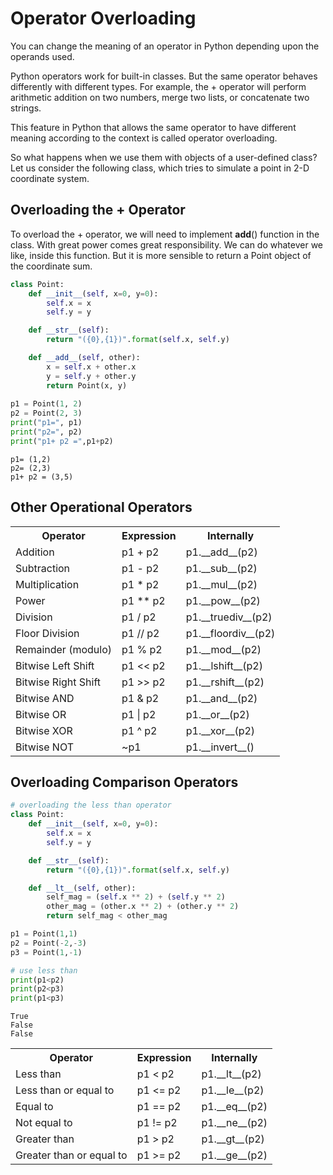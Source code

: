 # Operator Overloading

You can change the meaning of an operator in Python depending upon the operands used.

Python operators work for built-in classes. But the same operator behaves differently with different types. For example, the + operator will perform arithmetic addition on two numbers, merge two lists, or concatenate two strings.

This feature in Python that allows the same operator to have different meaning according to the context is called operator overloading.

So what happens when we use them with objects of a user-defined class? Let us consider the following class, which tries to simulate a point in 2-D coordinate system.

## Overloading the + Operator

To overload the + operator, we will need to implement __add__() function in the class. With great power comes great responsibility. We can do whatever we like, inside this function. But it is more sensible to return a Point object of the coordinate sum.


```python
class Point:
    def __init__(self, x=0, y=0):
        self.x = x
        self.y = y

    def __str__(self):
        return "({0},{1})".format(self.x, self.y)

    def __add__(self, other):
        x = self.x + other.x
        y = self.y + other.y
        return Point(x, y)
    
p1 = Point(1, 2)
p2 = Point(2, 3)
print("p1=", p1)
print("p2=", p2)
print("p1+ p2 =",p1+p2)    
```

    p1= (1,2)
    p2= (2,3)
    p1+ p2 = (3,5)
    

## Other Operational Operators

<table>
<tr>    
    <th>Operator</th>	        
    <th>Expression</th>	       
    <th>Internally</th>
</tr>    
<tr>    
<td>Addition</td>	        
<td>p1 + p2</td>
<td>p1.__add__(p2)</td>
</tr>
<tr>
    <td>Subtraction</td>
    <td>p1 - p2</td>
    <td>p1.__sub__(p2)</td>
</tr>
<tr>
    <td>Multiplication</td>
    <td>p1 * p2</td>
    <td>p1.__mul__(p2)</td>
</tr>
<tr>
    <td>Power</td>
    <td>p1 ** p2</td>
    <td>p1.__pow__(p2)</td>
</tr>
<tr>
    <td>Division</td>
    <td>p1 / p2</td>
    <td>p1.__truediv__(p2)</td>
</tr>
<tr>
    <td>Floor Division</td>
    <td>p1 // p2</td>
    <td>p1.__floordiv__(p2)</td>
</tr> 
<tr>
    <td>Remainder (modulo)</td>
    <td>p1 % p2</td>
    <td>p1.__mod__(p2)</td>
</tr>
<tr>
    <td>Bitwise Left Shift</td>
    <td>p1 << p2</td>
    <td> p1.__lshift__(p2)</td>
</tr>
<tr>
    <td>Bitwise Right Shift</td>
    <td>p1 >> p2</td>
    <td>p1.__rshift__(p2)</td>
</tr>
<tr>
    <td>Bitwise AND</td>
    <td>p1 & p2</td>
    <td>p1.__and__(p2)</td>
</tr>
<tr>
    <td>Bitwise OR</td>
    <td>p1 | p2</td>
    <td>p1.__or__(p2)</td>
</tr>
<tr>
    <td>Bitwise XOR</td>
    <td>p1 ^ p2</td>
    <td>p1.__xor__(p2)</td>
</tr>
<tr>
    <td>Bitwise NOT</td>
    <td>~p1</td>
    <td>p1.__invert__()</td>
</tr>  
</table>    

## Overloading Comparison Operators


```python
# overloading the less than operator
class Point:
    def __init__(self, x=0, y=0):
        self.x = x
        self.y = y

    def __str__(self):
        return "({0},{1})".format(self.x, self.y)

    def __lt__(self, other):
        self_mag = (self.x ** 2) + (self.y ** 2)
        other_mag = (other.x ** 2) + (other.y ** 2)
        return self_mag < other_mag

p1 = Point(1,1)
p2 = Point(-2,-3)
p3 = Point(1,-1)

# use less than
print(p1<p2)
print(p2<p3)
print(p1<p3)
```

    True
    False
    False
    

<table>
    <tr>
        <th>Operator</th>
        <th>Expression</th>
        <th>Internally</th>
    </tr> 
    <tr>
        <td>Less than</td>
        <td>p1 < p2</td>
        <td>p1.__lt__(p2)</td>
    </tr>
    <tr>
        <td>Less than or equal to</td>
        <td>p1 <= p2</td>
        <td>p1.__le__(p2)</td>
    </tr>
    <tr>
        <td>Equal to</td>
        <td>p1 == p2</td>
        <td>p1.__eq__(p2)</td>
    </tr>
    <tr>
        <td>Not equal to</td>
        <td>p1 != p2</td>
        <td>p1.__ne__(p2)</td>
    </tr>  
    <tr>
        <td>Greater than</td>
        <td>p1 > p2</td>
        <td>p1.__gt__(p2)</td>
    </tr>
    <tr>
        <td>Greater than or equal to</td>
        <td>p1 >= p2</td>
        <td>p1.__ge__(p2)</td>
    </tr>    
</table>    


```python

```
